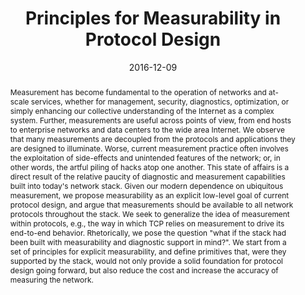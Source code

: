 ---
title: Principles for Measurability in Protocol Design
authors:
  - M. Allman
  - R. Beverly
  - B. Trammell
publication: In *ArXiV*, preprint 1612.02902 
publication_short: In *ArXiV* 
date: 2016-12-09
abstract: Measurement has become fundamental to the operation of networks and at-scale services, whether for management, security, diagnostics, optimization, or simply enhancing our collective understanding of the Internet as a complex system. Further, measurements are useful across points of view, from end hosts to enterprise networks and data centers to the wide area Internet. We observe that many measurements are decoupled from the protocols and applications they are designed to illuminate. Worse, current measurement practice often involves the exploitation of side-effects and unintended features of the network; or, in other words, the artful piling of hacks atop one another. This state of affairs is a direct result of the relative paucity of diagnostic and measurement capabilities built into today's network stack.  Given our modern dependence on ubiquitous measurement, we propose measurability as an explicit low-level goal of current protocol design, and argue that measurements should be available to all network protocols throughout the stack. We seek to generalize the idea of measurement within protocols, e.g., the way in which TCP relies on measurement to drive its end-to-end behavior. Rhetorically, we pose the question "what if the stack had been built with measurability and diagnostic support in mind?". We start from a set of principles for explicit measurability, and define primitives that, were they supported by the stack, would not only provide a solid foundation for protocol design going forward, but also reduce the cost and increase the accuracy of measuring the network.
abstract_short: We seek to generalize the idea of measurement within protocols, e.g., the way in which TCP relies on measurement to drive its end-to-end behavior. Rhetorically, we pose the question "what if the stack had been built with measurability and diagnostic support in mind?". We start from a set of principles for explicit measurability, and define primitives that, were they supported by the stack, would not only provide a solid foundation for protocol design going forward, but also reduce the cost and increase the accuracy of measuring the network.
math: false
selected: true
image: 
image_preview:
url_pdf: https://arxiv.org/pdf/1612.02902v1
---